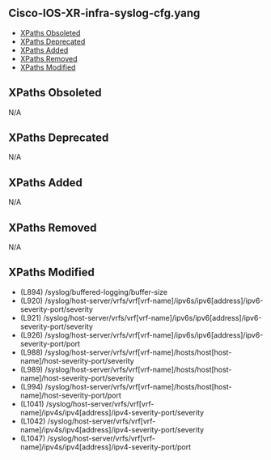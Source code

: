 ## Cisco-IOS-XR-infra-syslog-cfg.yang

- [XPaths Obsoleted](#xpaths-obsoleted)
- [XPaths Deprecated](#xpaths-deprecated)
- [XPaths Added](#xpaths-added)
- [XPaths Removed](#xpaths-removed)
- [XPaths Modified](#xpaths-modified)

## XPaths Obsoleted

N/A

## XPaths Deprecated

N/A

## XPaths Added

N/A

## XPaths Removed

N/A

## XPaths Modified

- (L894)	/syslog/buffered-logging/buffer-size
- (L920)	/syslog/host-server/vrfs/vrf[vrf-name]/ipv6s/ipv6[address]/ipv6-severity-port/severity
- (L921)	/syslog/host-server/vrfs/vrf[vrf-name]/ipv6s/ipv6[address]/ipv6-severity-port/severity
- (L926)	/syslog/host-server/vrfs/vrf[vrf-name]/ipv6s/ipv6[address]/ipv6-severity-port/port
- (L988)	/syslog/host-server/vrfs/vrf[vrf-name]/hosts/host[host-name]/host-severity-port/severity
- (L989)	/syslog/host-server/vrfs/vrf[vrf-name]/hosts/host[host-name]/host-severity-port/severity
- (L994)	/syslog/host-server/vrfs/vrf[vrf-name]/hosts/host[host-name]/host-severity-port/port
- (L1041)	/syslog/host-server/vrfs/vrf[vrf-name]/ipv4s/ipv4[address]/ipv4-severity-port/severity
- (L1042)	/syslog/host-server/vrfs/vrf[vrf-name]/ipv4s/ipv4[address]/ipv4-severity-port/severity
- (L1047)	/syslog/host-server/vrfs/vrf[vrf-name]/ipv4s/ipv4[address]/ipv4-severity-port/port

